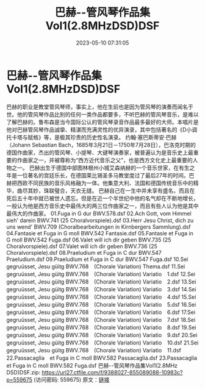 ﻿---
title: 巴赫--管风琴作品集Vol1(2.8MHzDSD)DSF
date: 2023-05-10 07:31:05
categories: 古典音乐、新世纪、纯音雅乐
tags: 纯音雅乐
---
# 巴赫--管风琴作品集Vol1(2.8MHzDSD)DSF

巴赫的职业是教堂管风琴师，事实上，他在生前也是因为管风琴的演奏而闻名于世。他的管风琴作品比别的任何一类作品都要多，不听巴赫的管风琴音乐，是难以了解巴赫的。鲁布森是当今国际公认的管风琴录音作品最多最好的大师。本唱片是他对巴赫管风琴作品诚挚、精湛而充满灵性的优异演录，其中包括著名的《D小调托卡塔与赋格》等，是极其珍贵的历史性名演录。
约翰·塞巴斯蒂安·巴赫（Johann Sebastian
Bach，1685年3月21日－1750年7月28日），巴洛克时期的德国作曲家，杰出的管风琴、小提琴、大键琴演奏家，被普遍认为是音乐史上最重要的作曲家之一，并被尊称为“西方近代音乐之父”，也是西方文化史上最重要的人物之一。
巴赫出生于德国中部图林根州小城艾森纳赫的一个音乐世家，在有生之年是一位著名的宫廷乐长，在德国莱比锡圣多马教堂度过了最后27年的时间。巴赫把西欧不同民族的音乐风格融为一体。他集意大利、法国和德国传统音乐中的精华，曲尽其妙，珠联璧合，天衣无缝。
巴赫自己在一生中并未享有盛名，而且在死后五十年中就已被世人遗忘。但是在近一个半世纪中他的名气却在不断地增长，一般认为他是西方音乐史中最伟大的两三位作曲家之一，而且有些人认为他是其中最伟大的作曲家。
01.Fuga in G dur BWV.578.dsf
02.Ach Gott, vom Himmel sieh' darein BWV.741 (25
Choralvorspiele).dsf
03.Herr Jesu Christ, dich zu uns wend' BWV.709
(Choralbearbeitungen in Kirnbergers Sammlung).dsf
04.Fantasie et Fuga in G moll BWV.542 Fantasie.dsf
05.Fantasie et Fuga in G moll BWV.542 Fuga.dsf
06.Valet will ich dir geben BWV.735 (25 Choralvorspiele).dsf
07.Valet will ich dir geben BWV.736 (25 Choralvorspiele).dsf
08.Praeludium et Fuga in C dur BWV.547 Praeludium.dsf
09.Praeludium et Fuga in C dur BWV.547 Fuga.dsf
10.Sei gegruüsset, Jesu güitg BWV.768　(Chorale Variation)
Thema.dsf
11.Sei gegruüsset, Jesu güitg BWV.768　(Chorale Variation)
Variatio　1.dsf
12.Sei gegruüsset, Jesu güitg BWV.768　(Chorale Variation)
Variatio　2.dsf
13.Sei gegruüsset, Jesu güitg BWV.768　(Chorale Variation)
Variatio　3.dsf
14.Sei gegruüsset, Jesu güitg BWV.768　(Chorale Variation)
Variatio　4.dsf
15.Sei gegruüsset, Jesu güitg BWV.768　(Chorale Variation)
Variatio　5.dsf
16.Sei gegruüsset, Jesu güitg BWV.768　(Chorale Variation)
Variatio　6.dsf
17.Sei gegruüsset, Jesu güitg BWV.768　(Chorale Variation)
Variatio　7.dsf
18.Sei gegruüsset, Jesu güitg BWV.768　(Chorale Variation)
Variatio　8.dsf
19.Sei gegruüsset, Jesu güitg BWV.768　(Chorale Variation)
Variatio　9.dsf
20.Sei gegruüsset, Jesu güitg BWV.768　(Chorale Variation)
Variatio　10.dsf
21.Sei gegruüsset, Jesu güitg BWV.768　(Chorale Variation)
Variatio　11.dsf
22.Passacaglia　et Fuga in C moll BWV.582 Passacaglia.dsf
23.Passacaglia　et Fuga in C moll BWV.582 Fuga.dsf
巴赫--管风琴作品集Vol1(2.8MHz DSD)DSF.zip: https://url27.ctfile.com/f/9388027-855089088-10983c?p=559675
(访问密码: 559675)
原文：[链接](https://blog.sina.com.cn/s/blog_1647c7e76010311te.html)